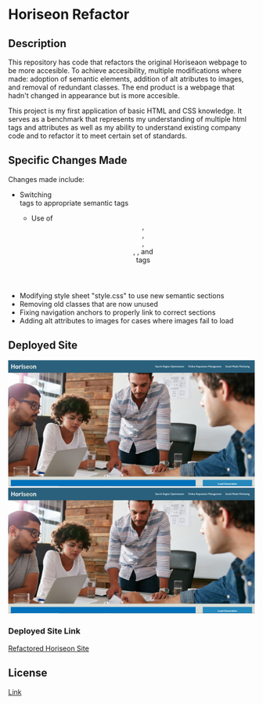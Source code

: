 # Horiseon Refactor

## Description

This repository has code that refactors the original Horiseaon webpage to be more accesible. To achieve accesibility, multiple modifications where made: adoption of semantic elements, 
addition of alt atributes to images, and removal of redundant classes. The end product is a webpage that hadn't changed in appearance but is more accesible. 

This project is my first application of basic HTML and CSS knowledge. It serves as a benchmark that represents my understanding of multiple html tags and attributes as well as my ability to understand existing company code and to refactor it to meet certain set of standards. 

## Specific Changes Made

Changes made include:
- Switching <div> tags to appropriate semantic tags
    - Use of <header>, <nav>, <main>, <article>, <asside>, and <footer> tags
- Modifying style sheet "style.css" to use new semantic sections
- Removing old classes that are now unused
- Fixing navigation anchors to properly link to correct sections
- Adding alt attributes to images for cases where images fail to load

## Deployed Site
![Website Screen Shot Pt.1](./assets/images/Webss1.PNG)
![Website Screen Shot Pt.2](./assets/images/Webss1.PNG)

### Deployed Site Link
[Refactored Horiseon Site](https://hmanjun.github.io/horiseon-refactor/)

## License
[Link](https://github.com/hmanjun/horiseon-refactor/blob/main/LICENSE)

